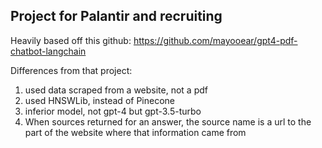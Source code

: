 ## Project for Palantir and recruiting

Heavily based off this github: https://github.com/mayooear/gpt4-pdf-chatbot-langchain

Differences from that project:
1) used data scraped from a website, not a pdf
2) used HNSWLib, instead of Pinecone
3) inferior model, not gpt-4 but gpt-3.5-turbo
4) When sources returned for an answer, the source name is a url to the part of the website where that information came from 